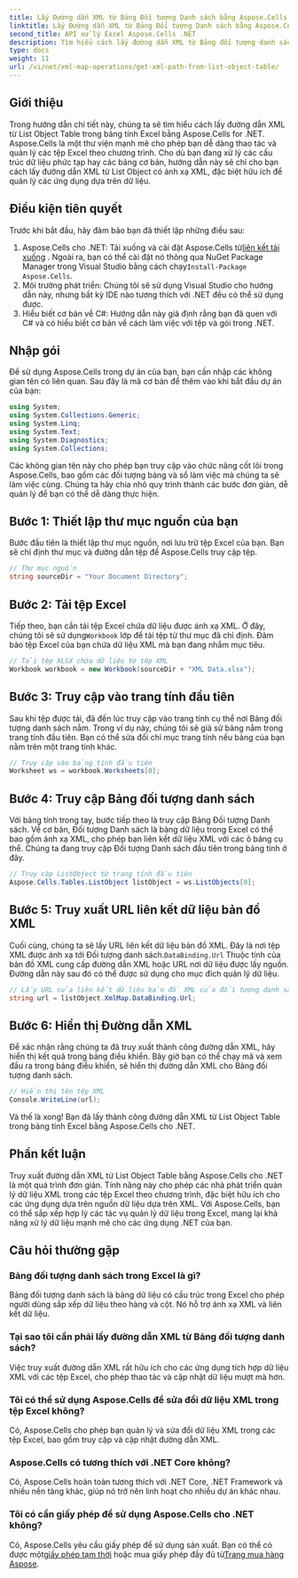 ```yaml
---
title: Lấy Đường dẫn XML từ Bảng Đối tượng Danh sách bằng Aspose.Cells
linktitle: Lấy Đường dẫn XML từ Bảng Đối tượng Danh sách bằng Aspose.Cells
second_title: API xử lý Excel Aspose.Cells .NET
description: Tìm hiểu cách lấy đường dẫn XML từ Bảng đối tượng danh sách trong Excel bằng Aspose.Cells cho .NET. Hướng dẫn từng bước dành cho nhà phát triển .NET.
type: docs
weight: 11
url: /vi/net/xml-map-operations/get-xml-path-from-list-object-table/
---
```

## Giới thiệu
Trong hướng dẫn chi tiết này, chúng ta sẽ tìm hiểu cách lấy đường dẫn XML từ List Object Table trong bảng tính Excel bằng Aspose.Cells for .NET. Aspose.Cells là một thư viện mạnh mẽ cho phép bạn dễ dàng thao tác và quản lý các tệp Excel theo chương trình. Cho dù bạn đang xử lý các cấu trúc dữ liệu phức tạp hay các bảng cơ bản, hướng dẫn này sẽ chỉ cho bạn cách lấy đường dẫn XML từ List Object có ánh xạ XML, đặc biệt hữu ích để quản lý các ứng dụng dựa trên dữ liệu.
## Điều kiện tiên quyết
Trước khi bắt đầu, hãy đảm bảo bạn đã thiết lập những điều sau:
1.  Aspose.Cells cho .NET: Tải xuống và cài đặt Aspose.Cells từ[liên kết tải xuống](https://releases.aspose.com/cells/net/) . Ngoài ra, bạn có thể cài đặt nó thông qua NuGet Package Manager trong Visual Studio bằng cách chạy`Install-Package Aspose.Cells`.
2. Môi trường phát triển: Chúng tôi sẽ sử dụng Visual Studio cho hướng dẫn này, nhưng bất kỳ IDE nào tương thích với .NET đều có thể sử dụng được.
3. Hiểu biết cơ bản về C#: Hướng dẫn này giả định rằng bạn đã quen với C# và có hiểu biết cơ bản về cách làm việc với tệp và gói trong .NET.
## Nhập gói
Để sử dụng Aspose.Cells trong dự án của bạn, bạn cần nhập các không gian tên có liên quan. Sau đây là mã cơ bản để thêm vào khi bắt đầu dự án của bạn:
```csharp
using System;
using System.Collections.Generic;
using System.Linq;
using System.Text;
using System.Diagnostics;
using System.Collections;
```
Các không gian tên này cho phép bạn truy cập vào chức năng cốt lõi trong Aspose.Cells, bao gồm các đối tượng bảng và sổ làm việc mà chúng ta sẽ làm việc cùng.
Chúng ta hãy chia nhỏ quy trình thành các bước đơn giản, dễ quản lý để bạn có thể dễ dàng thực hiện.
## Bước 1: Thiết lập thư mục nguồn của bạn
Bước đầu tiên là thiết lập thư mục nguồn, nơi lưu trữ tệp Excel của bạn. Bạn sẽ chỉ định thư mục và đường dẫn tệp để Aspose.Cells truy cập tệp.
```csharp
// Thư mục nguồn
string sourceDir = "Your Document Directory";
```
## Bước 2: Tải tệp Excel
 Tiếp theo, bạn cần tải tệp Excel chứa dữ liệu được ánh xạ XML. Ở đây, chúng tôi sẽ sử dụng`Workbook` lớp để tải tệp từ thư mục đã chỉ định. Đảm bảo tệp Excel của bạn chứa dữ liệu XML mà bạn đang nhắm mục tiêu.
```csharp
// Tải tệp XLSX chứa dữ liệu từ tệp XML
Workbook workbook = new Workbook(sourceDir + "XML Data.xlsx");
```
## Bước 3: Truy cập vào trang tính đầu tiên
Sau khi tệp được tải, đã đến lúc truy cập vào trang tính cụ thể nơi Bảng đối tượng danh sách nằm. Trong ví dụ này, chúng tôi sẽ giả sử bảng nằm trong trang tính đầu tiên. Bạn có thể sửa đổi chỉ mục trang tính nếu bảng của bạn nằm trên một trang tính khác.
```csharp
// Truy cập vào bảng tính đầu tiên
Worksheet ws = workbook.Worksheets[0];
```
## Bước 4: Truy cập Bảng đối tượng danh sách
Với bảng tính trong tay, bước tiếp theo là truy cập Bảng Đối tượng Danh sách. Về cơ bản, Đối tượng Danh sách là bảng dữ liệu trong Excel có thể bao gồm ánh xạ XML, cho phép bạn liên kết dữ liệu XML với các ô bảng cụ thể. Chúng ta đang truy cập Đối tượng Danh sách đầu tiên trong bảng tính ở đây.
```csharp
// Truy cập ListObject từ trang tính đầu tiên
Aspose.Cells.Tables.ListObject listObject = ws.ListObjects[0];
```
## Bước 5: Truy xuất URL liên kết dữ liệu bản đồ XML
 Cuối cùng, chúng ta sẽ lấy URL liên kết dữ liệu bản đồ XML. Đây là nơi tệp XML được ánh xạ tới Đối tượng danh sách.`DataBinding.Url` Thuộc tính của bản đồ XML cung cấp đường dẫn XML hoặc URL nơi dữ liệu được lấy nguồn. Đường dẫn này sau đó có thể được sử dụng cho mục đích quản lý dữ liệu.
```csharp
// Lấy URL của liên kết dữ liệu bản đồ XML của đối tượng danh sách
string url = listObject.XmlMap.DataBinding.Url;
```
## Bước 6: Hiển thị Đường dẫn XML
Để xác nhận rằng chúng ta đã truy xuất thành công đường dẫn XML, hãy hiển thị kết quả trong bảng điều khiển. Bây giờ bạn có thể chạy mã và xem đầu ra trong bảng điều khiển, sẽ hiển thị đường dẫn XML cho Bảng đối tượng danh sách.
```csharp
// Hiển thị tên tệp XML
Console.WriteLine(url);
```
Và thế là xong! Bạn đã lấy thành công đường dẫn XML từ List Object Table trong bảng tính Excel bằng Aspose.Cells cho .NET.
## Phần kết luận
Truy xuất đường dẫn XML từ List Object Table bằng Aspose.Cells cho .NET là một quá trình đơn giản. Tính năng này cho phép các nhà phát triển quản lý dữ liệu XML trong các tệp Excel theo chương trình, đặc biệt hữu ích cho các ứng dụng dựa trên nguồn dữ liệu dựa trên XML. Với Aspose.Cells, bạn có thể sắp xếp hợp lý các tác vụ quản lý dữ liệu trong Excel, mang lại khả năng xử lý dữ liệu mạnh mẽ cho các ứng dụng .NET của bạn.
## Câu hỏi thường gặp
### Bảng đối tượng danh sách trong Excel là gì?
Bảng đối tượng danh sách là bảng dữ liệu có cấu trúc trong Excel cho phép người dùng sắp xếp dữ liệu theo hàng và cột. Nó hỗ trợ ánh xạ XML và liên kết dữ liệu.
### Tại sao tôi cần phải lấy đường dẫn XML từ Bảng đối tượng danh sách?
Việc truy xuất đường dẫn XML rất hữu ích cho các ứng dụng tích hợp dữ liệu XML với các tệp Excel, cho phép thao tác và cập nhật dữ liệu mượt mà hơn.
### Tôi có thể sử dụng Aspose.Cells để sửa đổi dữ liệu XML trong tệp Excel không?
Có, Aspose.Cells cho phép bạn quản lý và sửa đổi dữ liệu XML trong các tệp Excel, bao gồm truy cập và cập nhật đường dẫn XML.
### Aspose.Cells có tương thích với .NET Core không?
Có, Aspose.Cells hoàn toàn tương thích với .NET Core, .NET Framework và nhiều nền tảng khác, giúp nó trở nên linh hoạt cho nhiều dự án khác nhau.
### Tôi có cần giấy phép để sử dụng Aspose.Cells cho .NET không?
 Có, Aspose.Cells yêu cầu giấy phép để sử dụng sản xuất. Bạn có thể có được một[giấy phép tạm thời](https://purchase.aspose.com/temporary-license/) hoặc mua giấy phép đầy đủ từ[Trang mua hàng Aspose](https://purchase.aspose.com/buy).